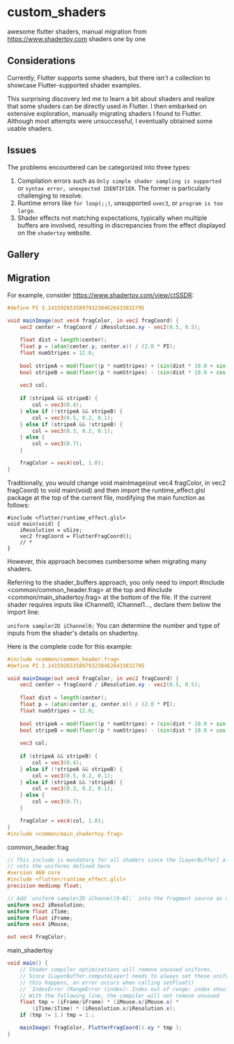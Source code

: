 # custom_shaders

awesome flutter shaders, manual migration from https://www.shadertoy.com shaders one by one

## Considerations
Currently, Flutter supports some shaders, but there isn't a collection to showcase Flutter-supported shader examples.

This surprising discovery led me to learn a bit about shaders and realize that some shaders can be directly used in Flutter. I then embarked on extensive exploration, manually migrating shaders I found to Flutter. Although most attempts were unsuccessful, I eventually obtained some usable shaders.

## Issues
The problems encountered can be categorized into three types:
1. Compilation errors such as `Only simple shader sampling is supported` or `syntax error, unexpected IDENTIFIER`. The former is particularly challenging to resolve.
2. Runtime errors like `for loop(;;)`, unsupported `uvec3`, or `program is too large`.
3. Shader effects not matching expectations, typically when multiple buffers are involved, resulting in discrepancies from the effect displayed on the `shadertoy` website.

## Gallery

## Migration
For example, consider https://www.shadertoy.com/view/ctSSDR:

```glsl
#define PI 3.1415926535897932384626433832795

void mainImage(out vec4 fragColor, in vec2 fragCoord) {
    vec2 center = fragCoord / iResolution.xy - vec2(0.5, 0.5);
    
    float dist = length(center);
    float p = (atan(center.y, center.x)) / (2.0 * PI);
    float numStripes = 12.0;
        
    bool stripeA = mod(floor((p * numStripes) + (sin(dist * 10.0 + sin(iTime)))), 2.0) == 1.0;
    bool stripeB = mod(floor((p * numStripes) - (sin(dist * 10.0 + cos(iTime)))), 2.0) == 1.0;
    
    vec3 col;
    
    if (stripeA && stripeB) {
        col = vec3(0.4);
    } else if (!stripeA && stripeB) {
        col = vec3(0.5, 0.2, 0.1);
    } else if (stripeA && !stripeB) {
        col = vec3(0.3, 0.2, 0.1);
    } else {
        col = vec3(0.7);
    }

    fragColor = vec4(col, 1.0);
}
```
Traditionally, you would change void mainImage(out vec4 fragColor, in vec2 fragCoord) to void main(void) and then import the runtime_effect.glsl package at the top of the current file, modifying the main function as follows:
```
#include <flutter/runtime_effect.glsl>
void main(void) {
    iResolution = uSize;
    vec2 fragCoord = FlutterFragCoord();
    // *
}
```
However, this approach becomes cumbersome when migrating many shaders.

Referring to the shader_buffers approach, you only need to import #include <common/common_header.frag> at the top and #include <common/main_shadertoy.frag> at the bottom of the file. If the current shader requires inputs like iChannel0, iChannel1..., declare them below the import line:

```uniform sampler2D iChannel0;```
You can determine the number and type of inputs from the shader's details on shadertoy.

Here is the complete code for this example:
```glsl
#include <common/common_header.frag>
#define PI 3.1415926535897932384626433832795

void mainImage(out vec4 fragColor, in vec2 fragCoord) {
    vec2 center = fragCoord / iResolution.xy - vec2(0.5, 0.5);
    
    float dist = length(center);
    float p = (atan(center.y, center.x)) / (2.0 * PI);
    float numStripes = 12.0;
        
    bool stripeA = mod(floor((p * numStripes) + (sin(dist * 10.0 + sin(iTime)))), 2.0) == 1.0;
    bool stripeB = mod(floor((p * numStripes) - (sin(dist * 10.0 + cos(iTime)))), 2.0) == 1.0;
    
    vec3 col;
    
    if (stripeA && stripeB) {
        col = vec3(0.4);
    } else if (!stripeA && stripeB) {
        col = vec3(0.5, 0.2, 0.1);
    } else if (stripeA && !stripeB) {
        col = vec3(0.3, 0.2, 0.1);
    } else {
        col = vec3(0.7);
    }

    fragColor = vec4(col, 1.0);
}
#include <common/main_shadertoy.frag>
```
common_header.frag
```glsl
// This include is mandatory for all shaders since the [LayerBuffer] always
// sets the uniforms defined here
#version 460 core
#include <flutter/runtime_effect.glsl>
precision mediump float;

// Add `uniform sampler2D iChannel[0-N];` into the fragment source as needed
uniform vec2 iResolution;
uniform float iTime;
uniform float iFrame;
uniform vec4 iMouse;

out vec4 fragColor;
```
main_shadertoy
```glsl
void main() {
    // Shader compiler optimizations will remove unusued uniforms.
    // Since [LayerBuffer.computeLayer] needs to always set these uniforms, when 
    // this happens, an error occurs when calling setFloat()
    // `IndexError (RangeError (index): Index out of range: index should be less than 3: 3)`
    // With the following line, the compiler will not remove unusued
    float tmp = (iFrame/iFrame) * (iMouse.x/iMouse.x) * 
        (iTime/iTime) * (iResolution.x/iResolution.x);
    if (tmp != 1.) tmp = 1.;

    mainImage( fragColor, FlutterFragCoord().xy * tmp );
}
```
